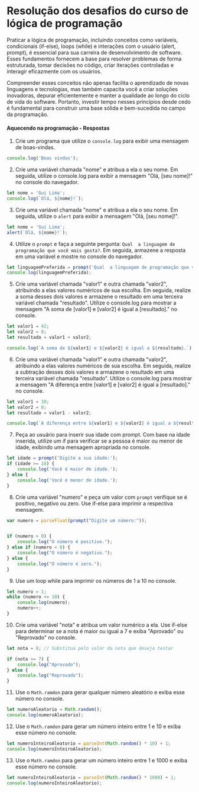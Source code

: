# Resolução dos desafios do curso de lógica de programação

Praticar a lógica de programação, incluindo conceitos como variáveis, condicionais (if-else), loops (while) e interações com o usuário (alert, prompt), é essencial para sua carreira de desenvolvimento de software. Esses fundamentos fornecem a base para resolver problemas de forma estruturada, tomar decisões no código, criar iterações controladas e interagir eficazmente com os usuários. 

Compreender esses conceitos não apenas facilita o aprendizado de novas linguagens e tecnologias, mas também capacita você a criar soluções inovadoras, depurar eficientemente e manter a qualidade ao longo do ciclo de vida do software. Portanto, investir tempo nesses princípios desde cedo é fundamental para construir uma base sólida e bem-sucedida no campo da programação.

#### Aquecendo na programação - Respostas

1) Crie um programa que utilize o `console.log` para exibir uma mensagem de boas-vindas.

```js
console.log('Boas vindas');
```

2) Crie uma variável chamada "nome" e atribua a ela o seu nome. Em seguida, utilize o console.log para exibir a mensagem "Olá, [seu nome]!" no console do navegador.

```js
let nome = 'Gui Lima';
console.log(`Olá, ${nome}!`);
```

3) Crie uma variável chamada "nome" e atribua a ela o seu nome. Em seguida, utilize o `alert` para exibir a mensagem "Olá, [seu nome]!".

```js
let nome = 'Gui Lima';
alert(`Olá, ${nome}!`);
```

4) Utilize o `prompt` e faça a seguinte pergunta: `Qual  a linguagem de programação que você mais gosta?`. Em seguida, armazene a resposta em uma variável e mostre no console do navegador.

```js
let linguagemPreferida = prompt('Qual  a linguagem de programação que você mais gosta?');
console.log(linguagemPreferida);
```

5) Crie uma variável chamada "valor1" e outra chamada "valor2", atribuindo a elas valores numéricos de sua escolha. Em seguida, realize a soma desses dois valores e armazene o resultado em uma terceira variável chamada "resultado". Utilize o console.log para mostrar a mensagem "A soma de [valor1] e [valor2] é igual a [resultado]." no console.

```js
let valor1 = 42;
let valor2 = 8;
let resultado = valor1 + valor2;

console.log(`A soma de ${valor1} e ${valor2} é igual a ${resultado}.`)
```

6) Crie uma variável chamada "valor1" e outra chamada "valor2", atribuindo a elas valores numéricos de sua escolha. Em seguida, realize a subtração desses dois valores e armazene o resultado em uma terceira variável chamada "resultado". Utilize o console.log para mostrar a mensagem "A diferença entre [valor1] e [valor2] é igual a [resultado]." no console.

```js
let valor1 = 10;
let valor2 = 8;
let resultado = valor1 - valor2;

console.log(`A diferença entre ${valor1} e ${valor2} é igual a ${resultado}.`);
```

7)  Peça ao usuário para inserir sua idade com prompt. Com base na idade inserida, utilize um if para verificar se a pessoa é maior ou menor de idade, exibindo uma mensagem apropriada no console.

```js 
let idade = prompt('Digite a sua idade:');
if (idade >= 18) {
    console.log('Você é maior de idade.');
} else {
    console.log('Você é menor de idade.');
}
```

8) Crie uma variável "numero" e peça um valor com `prompt` verifique se é positivo, negativo ou zero. Use if-else para imprimir a respectiva mensagem.

```js
var numero = parseFloat(prompt("Digite um número:"));


if (numero > 0) {
    console.log("O número é positivo.");
} else if (numero < 0) {
    console.log("O número é negativo.");
} else {
    console.log("O número é zero.");
}
```

9) Use um loop while para imprimir os números de 1 a 10 no console.

```js
let numero = 1;
while (numero <= 10) {
    console.log(numero);
    numero++;
}
```

10) Crie uma variável "nota" e atribua um valor numérico a ela. Use if-else para determinar se a nota é maior ou igual a 7 e exiba "Aprovado" ou "Reprovado" no console.

```js
let nota = 8; // Substitua pelo valor da nota que deseja testar

if (nota >= 7) {
    console.log("Aprovado");
} else {
    console.log("Reprovado");
}
```

11) Use o `Math.ramdon` para gerar qualquer número aleatório e exiba esse número no console.

```js 
let numeroAleatorio = Math.random();
console.log(numeroAleatorio);
```

12) Use o `Math.ramdon` para gerar um número inteiro entre 1 e 10 e exiba esse número no console.

```js
let numeroInteiroAleatorio = parseInt(Math.random() * 10) + 1;
console.log(numeroInteiroAleatorio);
```


13) Use o `Math.ramdon` para gerar um número inteiro entre 1 e 1000 e exiba esse número no console.

```js
let numeroInteiroAleatorio = parseInt(Math.random() * 1000) + 1;
console.log(numeroInteiroAleatorio);
```
